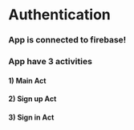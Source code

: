 # **Authentication**
### App is connected to firebase!
### App have 3 activities
#### 1) Main Act
#### 2) Sign up Act
#### 3) Sign in Act
